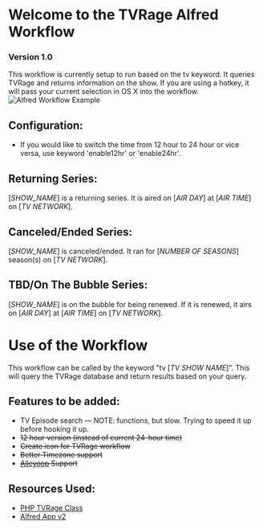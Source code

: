 Welcome to the TVRage Alfred Workflow
=====================================
### Version 1.0

This workflow is currently setup to run based on the tv keyword. It queries TVRage and returns information on the show. If you are using a hotkey, it will pass your current selection in OS X into the workflow.
![Alfred Workflow Example](http://i.imgur.com/oND1ufT.png)

Configuration:
--------------
* If you would like to switch the time from 12 hour to 24 hour or vice versa, use keyword 'enable12hr' or 'enable24hr'.

Returning Series:
-----------------
[*SHOW_NAME*] is a returning series. It is aired on [*AIR DAY*] at [*AIR TIME*] on [*TV NETWORK*].

Canceled/Ended Series:
----------------------
[*SHOW_NAME*] is canceled/ended. It ran for [*NUMBER OF SEASONS*] season(s) on [*TV NETWORK*].

TBD/On The Bubble Series:
----------------------
[*SHOW_NAME*] is on the bubble for being renewed. If it is renewed, it airs on [*AIR DAY*] at [*AIR TIME*] on [*TV NETWORK*].

Use of the Workflow
===================
This workflow can be called by the keyword "tv [*TV SHOW NAME*]". This will query the TVRage database and return results based on your query.

Features to be added:
---------------------
* TV Episode search — NOTE: functions, but slow. Trying to speed it up before hooking it up.
* ~~12 hour version (instead of current 24-hour time)~~
* ~~Create icon for TVRage workflow~~
* ~~Better Timezone support~~
* ~~[Alleyoop](http://www.alfredforum.com/topic/1582-alleyoop-update-alfred-workflows/) Support~~

Resources Used:
---------------
* [PHP TVRage Class](https://github.com/ryandoherty/PHP--TVRage)
* [Alfred App v2](http://www.alfredapp.com/)